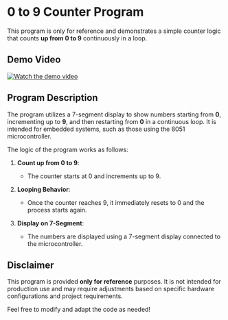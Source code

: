 # 0 to 9 Counter Program

This program is only for reference and demonstrates a simple counter logic that counts **up from 0 to 9** continuously in a loop.

## Demo Video

[![Watch the demo video](assets/video-thumbnail.png)](assets/demo.mp4)

## Program Description

The program utilizes a 7-segment display to show numbers starting from **0**, incrementing up to **9**, and then restarting from **0** in a continuous loop. It is intended for embedded systems, such as those using the 8051 microcontroller.

The logic of the program works as follows:

1. **Count up from 0 to 9**: 
   - The counter starts at 0 and increments up to 9.
   
2. **Looping Behavior**:
   - Once the counter reaches 9, it immediately resets to 0 and the process starts again.

3. **Display on 7-Segment**:
   - The numbers are displayed using a 7-segment display connected to the microcontroller.

## Disclaimer

This program is provided **only for reference** purposes. It is not intended for production use and may require adjustments based on specific hardware configurations and project requirements.

Feel free to modify and adapt the code as needed!
